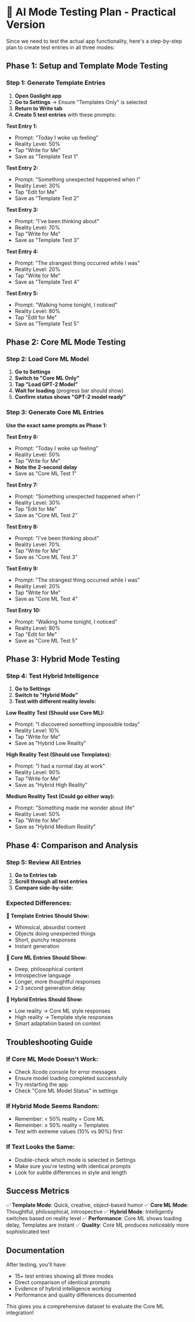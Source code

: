 # 🧪 AI Mode Testing Plan - Practical Version

Since we need to test the actual app functionality, here's a step-by-step plan to create test entries in all three modes:

## **Phase 1: Setup and Template Mode Testing**

### Step 1: Generate Template Entries
1. **Open Gaslight app**
2. **Go to Settings** → Ensure "Templates Only" is selected
3. **Return to Write tab**
4. **Create 5 test entries** with these prompts:

**Test Entry 1:**
- Prompt: "Today I woke up feeling"
- Reality Level: 50%
- Tap "Write for Me"
- Save as "Template Test 1"

**Test Entry 2:**
- Prompt: "Something unexpected happened when I" 
- Reality Level: 30%
- Tap "Edit for Me"
- Save as "Template Test 2"

**Test Entry 3:**
- Prompt: "I've been thinking about"
- Reality Level: 70%
- Tap "Write for Me"
- Save as "Template Test 3"

**Test Entry 4:**
- Prompt: "The strangest thing occurred while I was"
- Reality Level: 20%
- Tap "Write for Me" 
- Save as "Template Test 4"

**Test Entry 5:**
- Prompt: "Walking home tonight, I noticed"
- Reality Level: 80%
- Tap "Edit for Me"
- Save as "Template Test 5"

## **Phase 2: Core ML Mode Testing**

### Step 2: Load Core ML Model
1. **Go to Settings**
2. **Switch to "Core ML Only"**
3. **Tap "Load GPT-2 Model"**
4. **Wait for loading** (progress bar should show)
5. **Confirm status shows "GPT-2 model ready"**

### Step 3: Generate Core ML Entries
**Use the exact same prompts as Phase 1:**

**Test Entry 6:**
- Prompt: "Today I woke up feeling"
- Reality Level: 50%
- Tap "Write for Me"
- **Note the 2-second delay**
- Save as "Core ML Test 1"

**Test Entry 7:**
- Prompt: "Something unexpected happened when I"
- Reality Level: 30%
- Tap "Edit for Me"
- Save as "Core ML Test 2"

**Test Entry 8:**
- Prompt: "I've been thinking about"
- Reality Level: 70%
- Tap "Write for Me"
- Save as "Core ML Test 3"

**Test Entry 9:**
- Prompt: "The strangest thing occurred while I was"
- Reality Level: 20%
- Tap "Write for Me"
- Save as "Core ML Test 4"

**Test Entry 10:**
- Prompt: "Walking home tonight, I noticed"
- Reality Level: 80%
- Tap "Edit for Me"
- Save as "Core ML Test 5"

## **Phase 3: Hybrid Mode Testing**

### Step 4: Test Hybrid Intelligence
1. **Go to Settings**
2. **Switch to "Hybrid Mode"**
3. **Test with different reality levels:**

**Low Reality Test (Should use Core ML):**
- Prompt: "I discovered something impossible today"
- Reality Level: 10%
- Tap "Write for Me"
- Save as "Hybrid Low Reality"

**High Reality Test (Should use Templates):**
- Prompt: "I had a normal day at work"
- Reality Level: 90%
- Tap "Write for Me"
- Save as "Hybrid High Reality"

**Medium Reality Test (Could go either way):**
- Prompt: "Something made me wonder about life"
- Reality Level: 50%
- Tap "Write for Me"
- Save as "Hybrid Medium Reality"

## **Phase 4: Comparison and Analysis**

### Step 5: Review All Entries
1. **Go to Entries tab**
2. **Scroll through all test entries**
3. **Compare side-by-side:**

### Expected Differences:

**🔧 Template Entries Should Show:**
- Whimsical, absurdist content
- Objects doing unexpected things
- Short, punchy responses
- Instant generation

**🤖 Core ML Entries Should Show:**
- Deep, philosophical content
- Introspective language
- Longer, more thoughtful responses
- 2-3 second generation delay

**🎯 Hybrid Entries Should Show:**
- Low reality → Core ML style responses
- High reality → Template style responses
- Smart adaptation based on context

## **Troubleshooting Guide**

### If Core ML Mode Doesn't Work:
- Check Xcode console for error messages
- Ensure model loading completed successfully
- Try restarting the app
- Check "Core ML Model Status" in settings

### If Hybrid Mode Seems Random:
- Remember: < 50% reality = Core ML
- Remember: ≥ 50% reality = Templates
- Test with extreme values (10% vs 90%) first

### If Text Looks the Same:
- Double-check which mode is selected in Settings
- Make sure you're testing with identical prompts
- Look for subtle differences in style and length

## **Success Metrics**

✅ **Template Mode**: Quick, creative, object-based humor
✅ **Core ML Mode**: Thoughtful, philosophical, introspective
✅ **Hybrid Mode**: Intelligently switches based on reality level
✅ **Performance**: Core ML shows loading delay, Templates are instant
✅ **Quality**: Core ML produces noticeably more sophisticated text

## **Documentation**

After testing, you'll have:
- 15+ test entries showing all three modes
- Direct comparison of identical prompts
- Evidence of hybrid intelligence working
- Performance and quality differences documented

This gives you a comprehensive dataset to evaluate the Core ML integration!